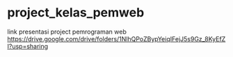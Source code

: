# project_kelas_pemweb
link presentasi project pemrograman web https://drive.google.com/drive/folders/1NlhQPoZBypYeiqIFejJ5s9Gz_8KyEfZI?usp=sharing 
